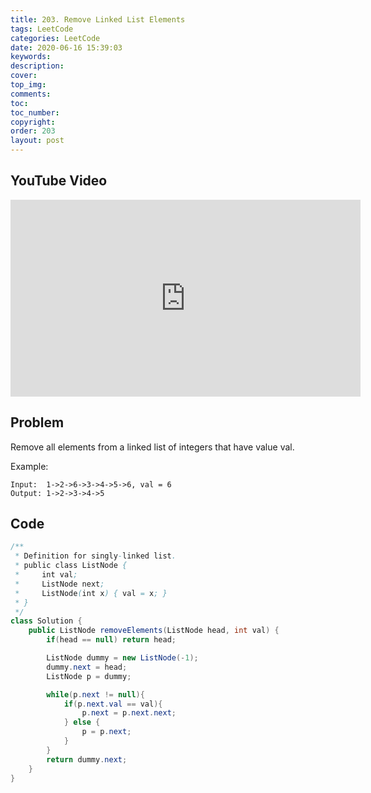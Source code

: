 ```yaml
---
title: 203. Remove Linked List Elements
tags: LeetCode
categories: LeetCode
date: 2020-06-16 15:39:03
keywords:
description:
cover:
top_img:
comments:
toc:
toc_number:
copyright:
order: 203
layout: post
---
```


## YouTube Video

<iframe width="560" height="315" src="https://www.youtube.com/embed/l4OAzNyx9vw" frameborder="0" allow="accelerometer; autoplay; encrypted-media; gyroscope; picture-in-picture" allowfullscreen></iframe>

## Problem

Remove all elements from a linked list of integers that have value val.

Example:

```
Input:  1->2->6->3->4->5->6, val = 6
Output: 1->2->3->4->5
```

## Code

```java
/**
 * Definition for singly-linked list.
 * public class ListNode {
 *     int val;
 *     ListNode next;
 *     ListNode(int x) { val = x; }
 * }
 */
class Solution {
    public ListNode removeElements(ListNode head, int val) {
        if(head == null) return head;

        ListNode dummy = new ListNode(-1);
        dummy.next = head;
        ListNode p = dummy;

        while(p.next != null){
            if(p.next.val == val){
                p.next = p.next.next;
            } else {
                p = p.next;
            }
        }
        return dummy.next;
    }
}
```
